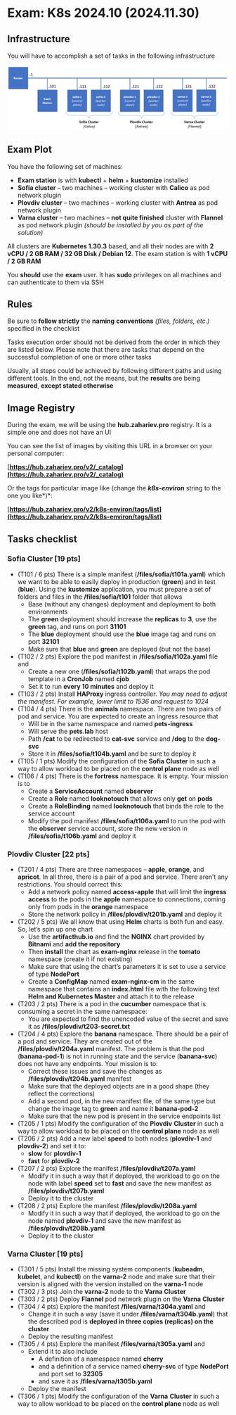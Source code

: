 ﻿
# **Exam: K8s 2024.10 (2024.11.30)**
## **Infrastructure**
You will have to accomplish a set of tasks in the following infrastructure

![pic-1](./pictures/pic-1.png)
## **Exam Plot**
You have the following set of machines:

- **Exam station** is with **kubectl** + **helm** + **kustomize** installed
- **Sofia cluster** – two machines – working cluster with **Calico** as pod network plugin
- **Plovdiv cluster** – two machines – working cluster with **Antrea** as pod network plugin 
- **Varna cluster** – two machines – **not quite finished** cluster with **Flannel** as pod network plugin *(should be installed by you as part of the solution)*

All clusters are **Kubernetes 1.30.3** based, and all their nodes are with **2 vCPU / 2 GB RAM / 32 GB Disk / Debian 12**. The exam station is with **1 vCPU / 2 GB RAM**

You **should** use the **exam** user. It has **sudo** privileges on all machines and can authenticate to them via SSH
## **Rules**
Be sure to **follow strictly** the **naming** **conventions** *(files, folders, etc.)* specified in the checklist 

Tasks execution order should not be derived from the order in which they are listed below. Please note that there are tasks that depend on the successful completion of one or more other tasks

Usually, all steps could be achieved by following different paths and using different tools. In the end, not the means, but the **results** are being **measured**, **except stated otherwise**
## **Image Registry**
During the exam, we will be using the **hub.zahariev.pro** registry. It is a simple one and does not have an UI

You can see the list of images by visiting this URL in a browser on your personal computer:

[**https://hub.zahariev.pro/v2/_catalog](https://hub.zahariev.pro/v2/_catalog)** 

Or the tags for particular image like (change the ***k8s-environ*** string to the one you like*)*:

[**https://hub.zahariev.pro/v2/k8s-environ/tags/list](https://hub.zahariev.pro/v2/k8s-environ/tags/list)** 
## **Tasks checklist**
### **Sofia Cluster [19 pts]**
- (T101 / 6 pts) There is a simple manifest (**/files/sofia/t101a.yaml**) which we want to be able to easily deploy in production (**green**) and in test (**blue**). Using the **kustomize** application, you must prepare a set of folders and files in the **/files/sofia/t101** folder that allows 
  - Base (without any changes) deployment and deployment to both environments
  - The **green** deployment should increase the **replicas** to **3**, use the **green** tag, and runs on port **31101**
  - The **blue** deployment should use the **blue** image tag and runs on port **32101**
  - Make sure that **blue** and **green** are deployed (but not the base)
- (T102 / 2 pts) Explore the pod manifest in **/files/sofia/t102a.yaml** file and
  - Create a new one (**/files/sofia/t102b.yaml**) that wraps the pod template in a **CronJob** named **cjob**
  - Set it to run **every 10 minutes** and deploy it
- (T103 / 2 pts) Install **HAProxy** ingress controller. *You may need to adjust the manifest. For example, lower limit to 1536 and request to 1024*
- (T104 / 4 pts) There is the **animals** namespace. There are two pairs of pod and service. You are expected to create an ingress resource that
  - Will be in the same namespace and named **pets-ingress**
  - Will serve the **pets.lab** host
  - Path **/cat** to be redirected to **cat-svc** service and **/dog** to the **dog-svc**
  - Store it in **/files/sofia/t104b.yaml** and be sure to deploy it
- (T105 / 1 pts) Modify the configuration of the **Sofia** **Cluster** in such a way to allow workload to be placed on the **control plane** node as well
- (T106 / 4 pts) There is the **fortress** namespace. It is empty. Your mission is to
  - Create a **ServiceAccount** named **observer**
  - Create a **Role** named **looknotouch** that allows only **get** on **pods**
  - Create a **RoleBinding** named **looknotouch** that binds the role to the service account
  - Modify the pod manifest **/files/sofia/t106a.yaml** to run the pod with the **observer** service account, store the new version in **/files/sofia/t106b.yaml** and deploy it
### **Plovdiv Cluster [22 pts]**
- (T201 / 4 pts) There are three namespaces – **apple**, **orange**, and **apricot**. In all three, there is a pair of a pod and service. There aren’t any restrictions. You should correct this:
  - Add a network policy named **access-apple** that will limit the **ingress access** to the pods in the **apple** namespace to connections, coming only from pods in the **orange** namespace
  - Store the network policy in **/files/plovdiv/t201b.yaml** and deploy it
- (T202 / 5 pts) We all know that using **Helm** charts is both fun and easy. So, let’s spin up one chart
  - Use the **artifacthub.io** and find the **NGINX** chart provided by **Bitnami** and **add the repository**
  - Then **install** the chart as **exam-nginx** release in the **tomato** namespace (create it if not existing)
  - Make sure that using the chart’s parameters it is set to use a service of type **NodePort** 
  - Create a **ConfigMap** named **exam-nginx-cm** in the same namespace that contains an **index.html** file with the following text **Helm and Kubernetes Master** and attach it to the release
- (T203 / 2 pts) There is a pod in the **cucumber** namespace that is consuming a secret in the same namespace:
  - You are expected to find the unencoded value of the secret and save it as **/files/plovdiv/t203-secret.txt**
- (T204 / 4 pts) Explore the **banana** namespace. There should be a pair of a pod and service. They are created out of the **/files/plovdiv/t204a.yaml** manifest. The problem is that the pod (**banana-pod-1**) is not in running state and the service (**banana-svc**) does not have any endpoints. Your mission is to:
  - Correct these issues and save the changes as **/files/plovdiv/t204b.yaml** manifest
  - Make sure that the deployed objects are in a good shape (they reflect the corrections)
  - Add a second pod, in the new manifest file, of the same type but change the image tag to **green** and name it **banana-pod-2**
  - Make sure that the new pod is present in the service endpoints list
- (T205 / 1 pts) Modify the configuration of the **Plovdiv** **Cluster** in such a way to allow workload to be placed on the **control plane** node as well
- (T206 / 2 pts) Add a new label **speed** to both nodes (**plovdiv-1** and **plovdiv-2**) and set it to:
  - **slow** for **plovdiv-1** 
  - **fast** for **plovdiv-2**
- (T207 / 2 pts) Explore the manifest **/files/plovdiv/t207a.yaml**
  - Modify it in such a way that if deployed, the workload to go on the node with label **speed** set to **fast** and save the new manifest as **/files/plovdiv/t207b.yaml**
  - Deploy it to the cluster
- (T208 / 2 pts) Explore the manifest **/files/plovdiv/t208a.yaml**
  - Modify it in such a way that if deployed, the workload to go on the node named **plovdiv-1** and save the new manifest as **/files/plovdiv/t208b.yaml**
  - Deploy it to the cluster
### **Varna Cluster [19 pts]**
- (T301 / 5 pts) Install the missing system components (**kubeadm**, **kubelet**, and **kubectl**) on the **varna-2** node and make sure that their version is aligned with the version installed on the **varna-1** node
- (T302 / 3 pts) Join the **varna-2** node to the **Varna Cluster**
- (T303 / 2 pts) Deploy **Flannel** pod network plugin on the **Varna** **Cluster**
- (T304 / 4 pts) Explore the manifest **/files/varna/t304a.yaml** and 
  - Change it in such a way (save it under **/files/varna/t304b.yaml**) that the described pod is **deployed in three copies (replicas) on the cluster**
  - Deploy the resulting manifest
- (T305 / 4 pts) Explore the manifest **/files/varna/t305a.yaml** and 
  - Extend it to also include
    - A definition of a namespace named **cherry**
    - and a definition of a service named **cherry-svc** of type **NodePort** and port set to **32305**
    - and save it as **/files/varna/t305b.yaml**
  - Deploy the manifest
- (T306 / 1 pts) Modify the configuration of the **Varna** **Cluster** in such a way to allow workload to be placed on the **control plane** node as well


